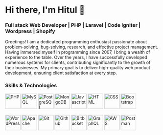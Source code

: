 **<h1>Hi there, I'm Hitul 👋</h1>**

<h3>Full stack Web Developer | PHP | Laravel | Code Igniter | Wordpress | Shopify</h3>

Greetings! I am a dedicated programming enthusiast passionate about problem-solving, bug-solving, research, and effective project management. Having immersed myself in programming since 2007, I bring a wealth of experience to the table. Over the years, I have successfully developed numerous systems for clients, contributing significantly to the growth of their businesses. My primary goal is to deliver high-quality web product development, ensuring client satisfaction at every step.

<h3>Skills & Technologies</h3>
<a href="#"><img src="https://github.com/onemarc/tech-icons/blob/main/icons/php.svg" width="50" title="PHP"></a>
<a href="#"><img src="https://github.com/onemarc/tech-icons/blob/main/icons/mysql-dark.svg" width="50" title="MySQL"></a>
<a href="#"><img src="https://github.com/onemarc/tech-icons/blob/main/icons/postgressql-light.svg" width="50" title="PostgreSQL"></a>
<a href="#"><img src="https://github.com/onemarc/tech-icons/blob/main/icons/mongodb.svg" width="50" title="MongoDB"></a>
<a href="#"><img src="https://github.com/onemarc/tech-icons/blob/main/icons/javascript.svg" width="50" title="Javascript"></a>
<a href="#"><img src="https://github.com/onemarc/tech-icons/blob/main/icons/html.svg" width="50" title="HTML"></a>
<a href="#"><img src="https://github.com/onemarc/tech-icons/blob/main/icons/css.svg" width="50" title="CSS"></a>
<a href="#"><img src="https://github.com/onemarc/tech-icons/blob/main/icons/bootstrap-light.svg" width="50" title="Bootstrap"></a>
<BR><BR>
<a href="#"><img src="https://github.com/onemarc/tech-icons/blob/main/icons/wordpress.svg" width="50" title="WordPress"></a>
<a href="#"><img src="https://github.com/onemarc/tech-icons/blob/main/icons/apachetomcat.svg" width="50"  title="Apache"></a>
<a href="#"><img src="https://github.com/onemarc/tech-icons/blob/main/icons/git.svg" width="50" title="Git"></a>
<a href="#"><img src="https://github.com/onemarc/tech-icons/blob/main/icons/github-light.svg" width="50" title="Github"></a>
<a href="#"><img src="https://github.com/onemarc/tech-icons/blob/main/icons/bitbucket-light.svg" width="50" title="Bitbucket"></a>
<a href="#"><img src="https://github.com/onemarc/tech-icons/blob/main/icons/graphql.svg" width="50" title="GraphQL"></a>
<a href="#"><img src="https://github.com/onemarc/tech-icons/blob/main/icons/aws-light.svg" width="50" title="AWS"></a>
<a href="#"><img src="https://github.com/onemarc/tech-icons/blob/main/icons/postman.svg" width="50" title="Postman"></a>



